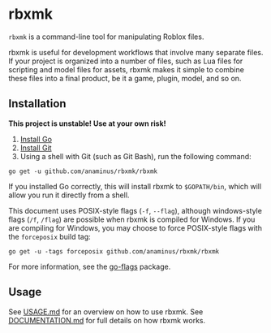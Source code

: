 # rbxmk

`rbxmk` is a command-line tool for manipulating Roblox files.

rbxmk is useful for development workflows that involve many separate files. If
your project is organized into a number of files, such as Lua files for
scripting and model files for assets, rbxmk makes it simple to combine these
files into a final product, be it a game, plugin, model, and so on.

## Installation

**This project is unstable! Use at your own risk!**

1. [Install Go](https://golang.org/doc/install)
2. [Install Git](http://git-scm.com/downloads)
3. Using a shell with Git (such as Git Bash), run the following command:

```
go get -u github.com/anaminus/rbxmk/rbxmk
```

If you installed Go correctly, this will install rbxmk to `$GOPATH/bin`,
which will allow you run it directly from a shell.

This document uses POSIX-style flags (`-f`, `--flag`), although windows-style
flags (`/f`, `/flag`) are possible when rbxmk is compiled for Windows. If you
are compiling for Windows, you may choose to force POSIX-style flags with the
`forceposix` build tag:

```
go get -u -tags forceposix github.com/anaminus/rbxmk/rbxmk
```

For more information, see the [go-flags](https://godoc.org/github.com/jessevdk/go-flags) package.

## Usage

See [USAGE.md](rbxmk/doc/USAGE.md) for an overview on how to use rbxmk. See
[DOCUMENTATION.md](rbxmk/doc/DOCUMENTATION.md) for full details on how rbxmk
works.
